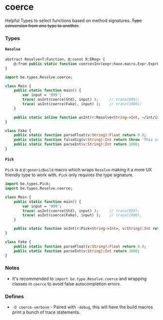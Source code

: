 # coerce

Helpful Types to select functions based on method signatures.
~~Type conversion from one type to another.~~

### Types

#### `Resolve`

```haxe
abstract Resolve<T:Function, @:const R:EReg> {
    @:from public static function coerce<In>(expr:haxe.macro.Expr.ExprOf<Class<Int>>):haxe.macro.Expr;
}
```

```haxe
import be.types.Resolve.coerce;

class Main {
    public static function main() {
        var input = '999';
        trace( asInt(coerce(Std), input) );     // trace(999);
        trace( asInt(coerce(Fake), input) );    // trace(1000);
    }

    public static inline function asInt(r:Resolve<String->Int, ~/int/i>, v:String):Int return r(v);
}

class Fake {
    public static function parseFloat(v:String):Float return 0.0;
    public static function falseSig(v:String):Int return throw 'This is skipped due to the `~/int/i` regular expression';
    public static function parseInt(v:String):Int return 1000;
}
```

#### `Pick`

`Pick` is a `@:genericBuild` macro which wraps `Resolve` making it a more UX friendly type to work with. 
`Pick` only requires the type signature.

```haxe
import be.types.Pick;
import be.types.Resolve.coerce;

class Main {
    public static function main() {
        var input = '999';
        trace( asInt(coerce(Std), input) );     // trace(999);
        trace( asInt(coerce(Fake), input) );    // trace(1000);
    }

    public static function asInt(r:Pick<String->Int>, v:String):Int return r(v);
}

class Fake {
    public static function parseFloat(v:String):Float return 0.0;
    public static function parseInt(v:String):Int return 1000;
}
```

### Notes

- It's recommended to `import be.type.Resolve.coerce` and wrapping classes in `coerce` to avoid false autocompletion errors.

### Defines

- `-D coerce-verbose` - Paired with `-debug`, this will have the build macros print a bunch of trace statements.